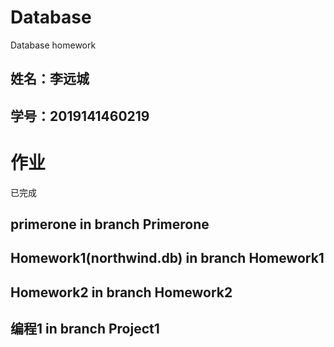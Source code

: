 # Database
Database homework
## 姓名：李远城
## 学号：2019141460219

# 作业
已完成
## primerone in branch Primerone
## Homework1(northwind.db) in branch Homework1
## Homework2  in branch Homework2
## 编程1 in branch Project1
